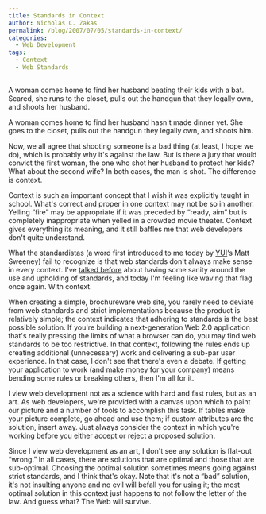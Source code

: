 ```yaml
---
title: Standards in Context
author: Nicholas C. Zakas
permalink: /blog/2007/07/05/standards-in-context/
categories:
  - Web Development
tags:
  - Context
  - Web Standards
---
```

A woman comes home to find her husband beating their kids with a bat. Scared, she runs to the closet, pulls out the handgun that they legally own, and shoots her husband.

A woman comes home to find her husband hasn't made dinner yet. She goes to the closet, pulls out the handgun they legally own, and shoots him.

Now, we all agree that shooting someone is a bad thing (at least, I hope we do), which is probably why it's against the law. But is there a jury that would convict the first woman, the one who shot her husband to protect her kids? What about the second wife? In both cases, the man is shot. The difference is context.

Context is such an important concept that I wish it was explicitly taught in school. What's correct and proper in one context may not be so in another. Yelling &#8220;fire&#8221; may be appropriate if it was preceded by &#8220;ready, aim&#8221; but is completely inappropriate when yelled in a crowded movie theater. Context gives everything its meaning, and it still baffles me that web developers don't quite understand.

What the standardistas (a word first introduced to me today by <a title="Yahoo! User Interface Library" rel="external" href="http://developer.yahoo.com/yui">YUI</a>&#8216;s Matt Sweeney) fail to recognize is that web standards don't always make sense in every context. I've <a title="Standards with sanity" rel="internal" href="https://humanwhocodes.com/archive/2006/12/400">talked before</a> about having some sanity around the use and upholding of standards, and today I'm feeling like waving that flag once again. With context.

When creating a simple, brochureware web site, you rarely need to deviate from web standards and strict implementations because the product is relatively simple; the context indicates that adhering to standards is the best possible solution. If you're building a next-generation Web 2.0 application that's really pressing the limits of what a browser can do, you may find web standards to be too restrictive. In that context, following the rules ends up creating additional (unnecessary) work and delivering a sub-par user experience. In that case, I don't see that there's even a debate. If getting your application to work (and make money for your company) means bending some rules or breaking others, then I'm all for it.

I view web development not as a science with hard and fast rules, but as an art. As web developers, we're provided with a canvas upon which to paint our picture and a number of tools to accomplish this task. If tables make your picture complete, go ahead and use them; if custom attributes are the solution, insert away. Just always consider the context in which you're working before you either accept or reject a proposed solution.

Since I view web development as an art, I don't see any solution is flat-out &#8220;wrong.&#8221; In all cases, there are solutions that are optimal and those that are sub-optimal. Choosing the optimal solution sometimes means going against strict standards, and I think that's okay. Note that it's not a &#8220;bad&#8221; solution, it's not insulting anyone and no evil will befall you for using it; the most optimal solution in this context just happens to not follow the letter of the law. And guess what? The Web will survive.
